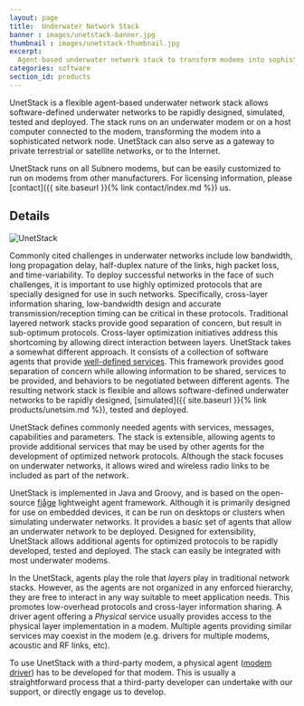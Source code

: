 ```yaml
---
layout: page
title:  Underwater Network Stack
banner : images/unetstack-banner.jpg
thumbnail : images/unetstack-thumbnail.jpg
excerpt:
  Agent-based underwater network stack to transform modems into sophisticated network nodes
categories: software
section_id: products
---
```


UnetStack is a flexible agent-based underwater network stack allows software-defined underwater networks to be rapidly designed, simulated, tested and deployed. The stack runs on an underwater modem or on a host computer connected to the modem, transforming the modem into a sophisticated network node. UnetStack can also serve as a gateway to private terrestrial or satellite networks, or to the Internet.

UnetStack runs on all Subnero modems, but can be easily customized to run on modems from other manufacturers. For licensing information, please [contact]({{ site.baseurl }}{% link contact/index.md %}) us.

## Details

![UnetStack]({{site.baseurl}}/images/unetstack.png)

Commonly cited challenges in underwater networks include low bandwidth, long propagation delay, half-duplex nature of the links, high packet loss, and time-variability. To deploy successful networks in the face of such challenges, it is important to use highly optimized protocols that are specially designed for use in such networks. Specifically, cross-layer information sharing, low-bandwidth design and accurate transmission/reception timing can be critical in these protocols. Traditional layered network stacks provide good separation of concern, but result in sub-optimum protocols. Cross-layer optimization initiatives address this shortcoming by allowing direct interaction between layers. UnetStack takes a somewhat different approach. It consists of a collection of software agents that provide [well-defined services](https://www.unetstack.net/agent-ref.html). This framework provides good separation of concern while allowing information to be shared, services to be provided, and behaviors to be negotiated between different agents. The resulting network stack is flexible and allows software-defined underwater networks to be rapidly designed, [simulated]({{ site.baseurl }}{% link products/unetsim.md %}), tested and deployed.

UnetStack defines commonly needed agents with services, messages, capabilities and parameters. The stack is extensible, allowing agents to provide additional services that may be used by other agents for the development of optimized network protocols. Although the stack focuses on underwater networks, it allows wired and wireless radio links to be included as part of the network.

UnetStack is implemented in Java and Groovy, and is based on the open-source [fjåge](https://github.com/org-arl/fjage) lightweight agent framework. Although it is primarily designed for use on embedded devices, it can be run on desktops or clusters when simulating underwater networks. It provides a basic set of agents that allow an underwater network to be deployed. Designed for extensibility, UnetStack allows additional agents for optimized protocols to be rapidly developed, tested and deployed. The stack can easily be integrated with most underwater modems.

In the UnetStack, agents play the role that _layers_ play in traditional network stacks. However, as the agents are not organized in any enforced hierarchy, they are free to interact in any way suitable to meet application needs. This promotes low-overhead protocols and cross-layer information sharing. A driver agent offering a _Physical_ service usually provides access to the physical layer implementation in a modem. Multiple agents providing similar services may coexist in the modem (e.g. drivers for multiple modems, acoustic and RF links, etc).

To use UnetStack with a third-party modem, a physical agent ([modem driver](https://www.unetstack.net/modems.html)) has to be developed for that modem. This is usually a straightforward process that a third-party developer can undertake with our support, or directly engage us to develop.

